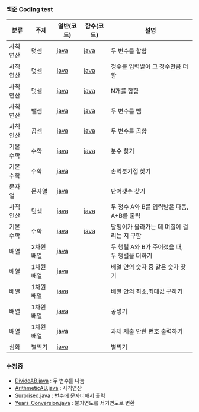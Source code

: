 ### 백준 Coding test

| 분류     | 주제       | 일반(코드)                                      | 함수(코드)                                      | 설명                                          |
| -------- | ---------- | ----------------------------------------------- | ----------------------------------------------- | --------------------------------------------- |
| 사칙연산 | 덧셈       | [java](https://www.acmicpc.net/source/48316653) | [java](https://www.acmicpc.net/source/51271875) | 두 변수를 합함                                |
| 사칙연산 | 덧셈       | [java](https://www.acmicpc.net/source/51272715) | [java](https://www.acmicpc.net/source/51275901) | 정수를 입력받아 그 정수만큼 더함              |
| 사칙연산 | 덧셈       | [java](https://www.acmicpc.net/source/51308064) | [java](https://www.acmicpc.net/source/51308356) | N개를 합함                                    |
| 사칙연산 | 뺄셈       | [java](https://www.acmicpc.net/source/51492918) | [java](https://www.acmicpc.net/source/51493014) | 두 변수를 뺌                                  |
| 사칙연산 | 곱셈       | [java](https://www.acmicpc.net/source/51499004) | [java](https://www.acmicpc.net/source/51723927) | 두 변수를 곱함                                |
| 기본수학 | 수학       | [java](https://www.acmicpc.net/source/52351853) | [java](https://www.acmicpc.net/source/52352815) | 분수 찾기                                     |
| 기본수학 | 수학       | [java](https://www.acmicpc.net/source/52393519) |                                                 | 손익분기점 찾기                               |
| 문자열   | 문자열     | [java](https://www.acmicpc.net/source/52618125) |                                                 | 단어갯수 찾기                                 |
| 사칙연산 | 덧셈       | [java](https://www.acmicpc.net/source/50022421) | [java](https://www.acmicpc.net/source/53553807) | 두 정수 A와 B를 입력받은 다음, A+B를 출력     |
| 기본수학 | 수학       | [java](https://www.acmicpc.net/source/53778115) | [java](https://www.acmicpc.net/source/53778494) | 달팽이가 올라가는 데 며칠이 걸리는 지 구함    |
| 배열     | 2차원 배열 | [java](https://www.acmicpc.net/source/65418416) |                                                 | 두 행렬 A와 B가 주어졌을 때, 두 행렬을 더하기 |
| 배열     | 1차원 배열 | [java](https://www.acmicpc.net/source/65467075) |                                                 | 배열 안의 숫자 중 같은 숫자 찾기              |
| 배열     | 1차원 배열 | [java](https://www.acmicpc.net/source/50191795) |                                                 | 배열 안의 최소,최대값 구하기                  |
| 배열     | 1차원 배열 | [java](https://www.acmicpc.net/source/65564394) |                                                 | 공넣기                                        |
| 배열     | 1차원 배열 | [java](https://www.acmicpc.net/source/65620636) |                                                 | 과제 제출 안한 번호 출력하기                  |
| 심화     | 별찍기     | [java](https://www.acmicpc.net/problem/2444)    |                                                 | 별찍기                                        |

### 수정중

- [DivideAB.java](https://github.com/BoGyeong1/study_javas/blob/master/src/DivideAB.java) : 두 변수를 나눔
- [ArithmeticAB.java](./src/ArithmeticAB.java) : 사칙연산
- [Surprised.java](./src/Surprised.java) : 변수에 문자더해서 출력
- [Years_Conversion.java](./src/Years_Conversion.java) : 불기연도를 서기연도로 변환
